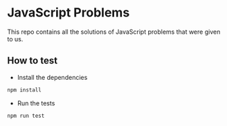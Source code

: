 # JavaScript Problems

This repo contains all the solutions of JavaScript problems that were given to us.

## How to test
- Install the dependencies
```bash
npm install
```

- Run the tests
```bash
npm run test
```
